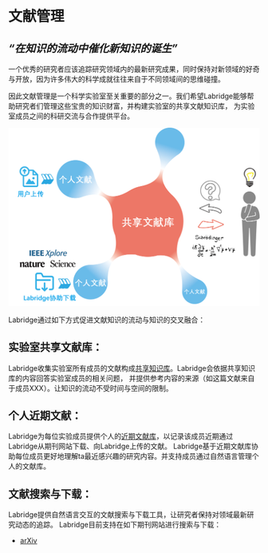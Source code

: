 # 文献管理

## _“在知识的流动中催化新知识的诞生”_

一个优秀的研究者应该追踪研究领域内的最新研究成果，同时保持对新领域的好奇与开放，因为许多伟大的科学成就往往来自于不同领域间的思维碰撞。

因此文献管理是一个科学实验室至关重要的部分之一。我们希望Labridge能够帮助研究者们管理这些宝贵的知识财富，并构建实验室的共享文献知识库，
为实验室成员之间的科研交流与合作提供平台。

![Labridge助力文献知识流动](./images/papers.png)

Labridge通过如下方式促进文献知识的流动与知识的交叉融合：

## **实验室共享文献库**：
Labridge收集实验室所有成员的文献构成[共享知识库](./shared_papers/index.md)。Labridge会依据共享知识库的内容回答实验室成员的相关问题，
并提供参考内容的来源（如这篇文献来自于成员XXX）。让知识的流动不受时间与空间的限制。
## **个人近期文献**：
Labridge为每位实验成员提供个人的[近期文献库](./temporary_papers/index.md)，以记录该成员近期通过Labridge从期刊网站下载、向Labridge上传的文献。
Labridge基于近期文献库协助每位成员更好地理解ta最近感兴趣的研究内容。并支持成员通过自然语言管理个人的文献库。

## **文献搜索与下载**：
Labridge提供自然语言交互的文献搜索与下载工具，让研究者保持对领域最新研究动态的追踪。
Labridge目前支持在如下期刊网站进行搜索与下载：

- [arXiv](./temporary_papers/download/arXiv.md)
